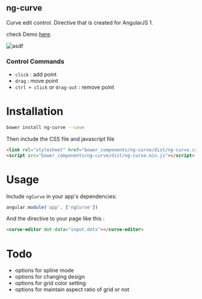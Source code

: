 
## ng-curve

Curve edit control. Directive that is created for AngularJS 1.

check Demo [here](https://ho4040.github.io/ng-curve/demo.html).

![asdf](https://i.imgur.com/77fgia2.png)


### Control Commands
* `click` : add point
*  `drag` : move point
*  `ctrl + click` or `drag-out` : remove point


# Installation

```bash
bower install ng-curve --save
```

Then include the CSS file and javascript file

```html
<link rel="stylesheet" href="bower_components/ng-curve/dist/ng-curve.css" />
<script src="bower_components/ng-curve/dist/ng-curve.min.js"></script>
```

# Usage

Include `ngCurve` in your app's dependencies:

```javascript
angular.module('app', ['ngCurve'])
```

And the directive to your page like this : 

```html
<curve-editor dot-data="input.dots"></curve-editor>
```

# Todo
* options for spline mode
* options for changing design 
* options for grid color setting
* options for maintain aspect ratio of grid or not
